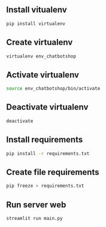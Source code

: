 ## Install vitualenv

```bash
pip install virtualenv
```

## Create virtualenv

```bash
virtualenv env_chatbotshop
```

## Activate virtualenv

```bash
source env_chatbotshop/bin/activate
```

## Deactivate virtualenv

```bash
deactivate
```

## Install requirements

```bash
pip install -r requirements.txt
```

## Create file requirements

```bash
pip freeze > requirements.txt
```

## Run server web

```bash
streamlit run main.py
```

##
